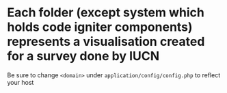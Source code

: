 # Each folder (except system which holds code igniter components) represents a visualisation created for a survey done by IUCN

Be sure to change `<domain>` under `application/config/config.php` to reflect your host
